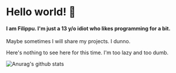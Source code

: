 # Hello world! 🌸
#### I am Filippu. I'm just a 13 y/o idiot who likes programming for a bit.

Maybe sometimes I will share my projects. I dunno.

Here's nothing to see here for this time. I'm too lazy and too dumb.

![Anurag's github stats](https://github-readme-stats.vercel.app/api?username=Filippuuu&show_icons=true&theme=gruvbox)

<!--[![Anurag's github stats](https://github-readme-stats.vercel.app/api?username=Filippuuu)](https://github.com/anuraghazra/github-readme-stats)-->
